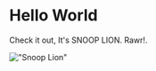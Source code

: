 # Hello World

Check it out, It's SNOOP LION. 
Rawr!.

!["Snoop Lion"](https://img.discogs.com/8y2PNVEJTVZbwqwRCE9iXuKu3Po=/fit-in/300x300/filters:strip_icc():format(jpeg):mode_rgb():quality(40)/discogs-images/A-2859872-1529049787-7005.jpeg.jpg)